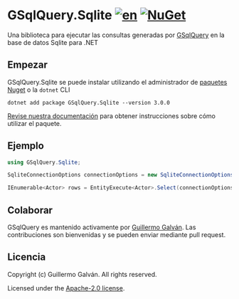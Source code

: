 # GSqlQuery.Sqlite [![en](https://img.shields.io/badge/lang-en-red.svg)](./README.md) [![NuGet](https://img.shields.io/nuget/v/GSqlQuery.Sqlite.svg)](https://www.nuget.org/packages/GSqlQuery.Sqlite)

Una biblioteca para ejecutar las consultas generadas por [GSqlQuery](https://github.com/guillermo-galvan/GSqlQuery) en la base de datos Sqlite para .NET

## Empezar

GSqlQuery.Sqlite se puede instalar utilizando el administrador de [paquetes Nuget](https://www.nuget.org/packages/GSqlQuery.Sqlite) o la `dotnet` CLI

```shell
dotnet add package GSqlQuery.Sqlite --version 3.0.0
```

[Revise nuestra documentación](./docs/es/Config.md) para obtener instrucciones sobre cómo utilizar el paquete.

## Ejemplo

```csharp
using GSqlQuery.Sqlite;

SqliteConnectionOptions connectionOptions = new SqliteConnectionOptions("<connectionString>");

IEnumerable<Actor> rows = EntityExecute<Actor>.Select(connectionOptions).Build().Execute();
```

## Colaborar

GSqlQuery es mantenido activamente por [Guillermo Galván](https://github.com/guillermo-galvan). Las contribuciones son bienvenidas y se pueden enviar mediante pull request.

## Licencia
Copyright (c) Guillermo Galván. All rights reserved.

Licensed under the [Apache-2.0 license](./LICENSE).
